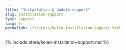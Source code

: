 ```yaml
---
title: "Installation & Update support"
slug: installation-support
type: support
lang: fr
permalink: /fr/store/keleo-installation-support.html
---
```


{% include store/keleo-installation-support.md %}
